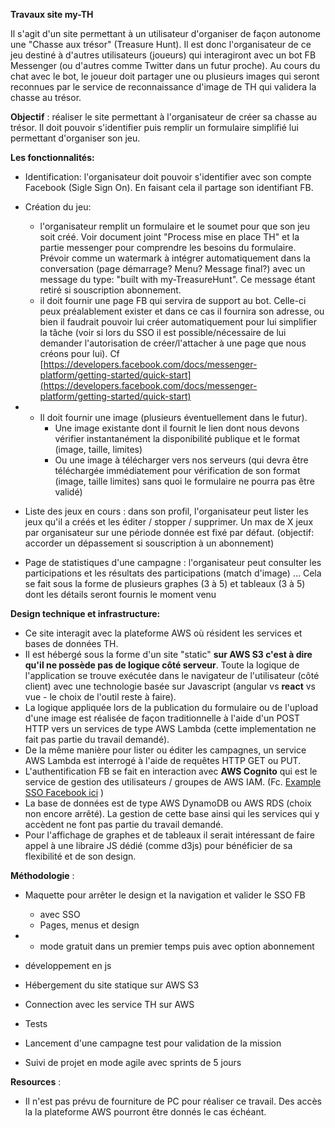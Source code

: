 

**Travaux site my-TH**

Il s&#39;agit d&#39;un site permettant à un utilisateur d&#39;organiser de façon autonome une &quot;Chasse aux trésor&quot; (Treasure Hunt). Il est donc l&#39;organisateur de ce jeu destiné à d&#39;autres utilisateurs (joueurs) qui interagiront avec un bot FB Messenger (ou d&#39;autres comme Twitter dans un futur proche). Au cours du chat avec le bot, le joueur doit partager une ou plusieurs images qui seront reconnues par le service de reconnaissance d&#39;image de TH qui validera la chasse au trésor.

**Objectif**  : réaliser le site permettant à l&#39;organisateur de créer sa chasse au trésor. Il doit pouvoir s&#39;identifier puis remplir un formulaire simplifié lui permettant d&#39;organiser son jeu.

**Les fonctionnalités:**

- Identification: l&#39;organisateur doit pouvoir s&#39;identifier avec son compte Facebook (Sigle Sign On). En faisant cela il partage son identifiant FB.
- Création du jeu:
  - l&#39;organisateur remplit un formulaire et le soumet pour que son jeu soit créé. Voir document joint &quot;Process mise en place TH&quot; et la partie messenger pour comprendre les besoins du formulaire. Prévoir comme un watermark à intégrer automatiquement dans la conversation (page démarrage? Menu? Message final?) avec un message du type: &quot;built with my-TreasureHunt&quot;. Ce message étant retiré si souscription abonnement.
  - il doit fournir une page FB qui servira de support au bot. Celle-ci peux préalablement exister et dans ce cas il fournira son adresse, ou bien il faudrait pouvoir lui créer automatiquement pour lui simplifier la tâche (voir si lors du SSO il est possible/nécessaire de lui demander l&#39;autorisation de créer/l&#39;attacher à une page que nous créons pour lui). Cf [https://developers.facebook.com/docs/messenger-platform/getting-started/quick-start](https://developers.facebook.com/docs/messenger-platform/getting-started/quick-start)

-
  - Il doit fournir une image (plusieurs éventuellement dans le futur).
    - Une image existante dont il fournit le lien dont nous devons vérifier instantanément la disponibilité publique et le format (image, taille, limites)
    - Ou une image à télécharger vers nos serveurs (qui devra être téléchargée immédiatement pour vérification de son format (image, taille limites) sans quoi le formulaire ne pourra pas être validé)
- Liste des jeux en cours : dans son profil, l&#39;organisateur peut lister les jeux qu&#39;il a créés et les éditer / stopper / supprimer. Un max de X jeux par organisateur sur une période donnée est fixé par défaut. (objectif: accorder un dépassement si souscription à un abonnement)
- Page de statistiques d&#39;une campagne : l&#39;organisateur peut consulter les participations et les résultats des participations (match d&#39;image) … Cela se fait sous la forme de plusieurs graphes (3 à 5) et tableaux  (3 à 5)  dont les détails seront fournis le moment venu

**Design technique et infrastructure:**

- Ce site interagit avec la plateforme AWS où résident les services et bases de données TH.
- Il est hébergé sous la forme d&#39;un site &quot;static&quot;  **sur AWS S3 c&#39;est à dire qu&#39;il ne possède pas de logique côté serveur**. Toute la logique de l&#39;application se trouve exécutée dans le navigateur de l&#39;utilisateur (côté client) avec une technologie basée sur Javascript (angular vs **react** vs vue - le choix de l&#39;outil reste à faire).
- La logique appliquée lors de la publication du formulaire ou de l&#39;upload d&#39;une image est réalisée de façon traditionnelle à l&#39;aide d&#39;un POST HTTP vers un services de type AWS Lambda (cette implementation ne fait pas partie du travail demandé).
- De la même manière pour lister ou éditer les campagnes, un service AWS Lambda est interrogé à l&#39;aide de requêtes HTTP GET ou PUT.
- L&#39;authentification FB se fait en interaction avec  **AWS Cognito**  qui est le service de gestion des utilisateurs / groupes de AWS IAM. (Fc. [Example SSO Facebook ici](https://gist.github.com/brianberlin/443c3bd005ff63282394) )
- La base de données est de type AWS DynamoDB ou AWS RDS (choix non encore arrêté). La gestion de cette base ainsi qui les services qui y accèdent ne font pas partie du travail demandé.
- Pour l&#39;affichage de graphes et de tableaux il serait intéressant de faire appel à une libraire JS dédié (comme d3js) pour bénéficier de sa flexibilité et de son design.

**Méthodologie** :

- Maquette pour arrêter le design et la navigation et valider le SSO FB
  - avec SSO
  - Pages, menus et design

-
  - mode gratuit dans un premier temps puis avec option abonnement

- développement en js

- Hébergement du site statique sur AWS S3
- Connection avec les service TH sur AWS
- Tests
- Lancement d&#39;une campagne test pour validation de la mission

- Suivi de projet en mode agile avec sprints de 5 jours

**Resources** :

- Il n&#39;est pas prévu de fourniture de PC pour réaliser ce travail. Des accès la la plateforme AWS pourront être donnés le cas échéant.

